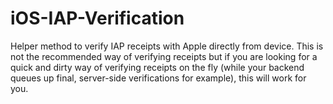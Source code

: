 iOS-IAP-Verification
====================

Helper method to verify IAP receipts with Apple directly from device. This is not the recommended way of verifying receipts but if you are looking for a quick and dirty way of verifying receipts on the fly (while your backend queues up final, server-side verifications for example), this will work for you.
